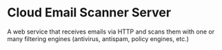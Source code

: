 # Cloud Email Scanner Server

A web service that receives emails via HTTP and scans them with one or many filtering engines (antivirus, antispam, policy engines, etc.)

# 